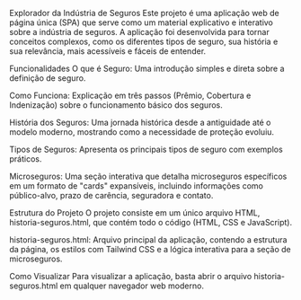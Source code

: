 Explorador da Indústria de Seguros
Este projeto é uma aplicação web de página única (SPA) que serve como um material explicativo e interativo sobre a indústria de seguros. A aplicação foi desenvolvida para tornar conceitos complexos, como os diferentes tipos de seguro, sua história e sua relevância, mais acessíveis e fáceis de entender.

Funcionalidades
O que é Seguro: Uma introdução simples e direta sobre a definição de seguro.

Como Funciona: Explicação em três passos (Prêmio, Cobertura e Indenização) sobre o funcionamento básico dos seguros.

História dos Seguros: Uma jornada histórica desde a antiguidade até o modelo moderno, mostrando como a necessidade de proteção evoluiu.

Tipos de Seguros: Apresenta os principais tipos de seguro com exemplos práticos.

Microseguros: Uma seção interativa que detalha microseguros específicos em um formato de "cards" expansíveis, incluindo informações como público-alvo, prazo de carência, seguradora e contato.

Estrutura do Projeto
O projeto consiste em um único arquivo HTML, historia-seguros.html, que contém todo o código (HTML, CSS e JavaScript).

historia-seguros.html: Arquivo principal da aplicação, contendo a estrutura da página, os estilos com Tailwind CSS e a lógica interativa para a seção de microseguros.

Como Visualizar
Para visualizar a aplicação, basta abrir o arquivo historia-seguros.html em qualquer navegador web moderno.

